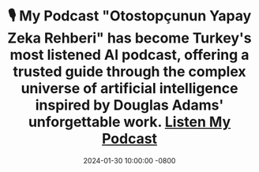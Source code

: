 ---
title: >-
    🎙️ My Podcast "<strong>Otostopçunun Yapay Zeka Rehberi</strong>" has become <strong>Turkey's most listened AI podcast</strong>, offering a <strong>trusted guide</strong> through the complex universe of artificial intelligence inspired by Douglas Adams' unforgettable work.
    <a href="https://open.spotify.com/show/1rCeqPdviUG61ucnpFDl6n?si=e41d894411774a84" target="_blank">Listen My Podcast<i class="fas fa-angle-double-right"></i></a>
date: 2024-01-30 10:00:00 -0800
---
